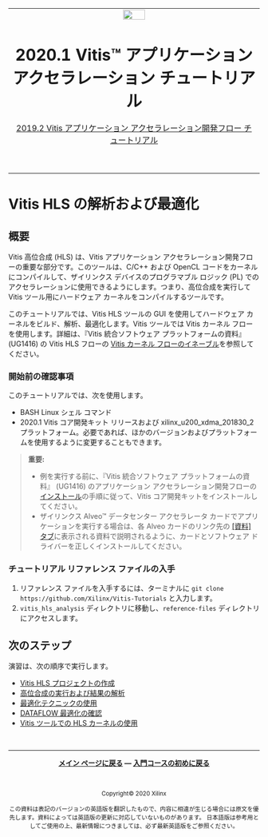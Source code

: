 <table class="sphinxhide">
 <tr>
   <td align="center"><img src="https://www.xilinx.com/content/dam/xilinx/imgs/press/media-kits/corporate/xilinx-logo.png" width="30%"/><h1>2020.1 Vitis™ アプリケーション アクセラレーション チュートリアル</h1><a href="https://github.com/Xilinx/Vitis-Tutorials/branches/all">2019.2 Vitis アプリケーション アクセラレーション開発フロー チュートリアル</a></td>
 </tr>
 <tr>
 <td align="center"><h1></h1>
 </td>
 </tr>
</table>

# Vitis HLS の解析および最適化

## 概要

Vitis 高位合成 (HLS) は、Vitis アプリケーション アクセラレーション開発フローの重要な部分です。このツールは、C/C++ および OpenCL コードをカーネルにコンパイルして、ザイリンクス デバイスのプログラマブル ロジック (PL) でのアクセラレーションに使用できるようにします。つまり、高位合成を実行して Vitis ツール用にハードウェア カーネルをコンパイルするツールです。

このチュートリアルでは、Vitis HLS ツールの GUI を使用してハードウェア カーネルをビルド、解析、最適化します。Vitis ツールでは Vitis カーネル フローを使用します。詳細は、『Vitis 統合ソフトウェア プラットフォームの資料』 (UG1416) の Vitis HLS フローの [Vitis カーネル フローのイネーブル](https://japan.xilinx.com/cgi-bin/docs/rdoc?v=2020.1;t=vitis+doc;d=creatingnewvitishlsproject.html;a=uiy1584905571731)を参照してください。

### 開始前の確認事項

このチュートリアルでは、次を使用します。

* BASH Linux シェル コマンド
* 2020.1 Vitis コア開発キット リリースおよび xilinx\_u200\_xdma\_201830\_2 プラットフォーム。必要であれば、ほかのバージョンおよびプラットフォームを使用するように変更することもできます。

> **重要:**
>
> * 例を実行する前に、『Vitis 統合ソフトウェア プラットフォームの資料』 (UG1416) のアプリケーション アクセラレーション開発フローの[インストール](https://japan.xilinx.com/cgi-bin/docs/rdoc?v=2020.1;t=vitis+doc;d=vhc1571429852245.html)の手順に従って、Vitis コア開発キットをインストールしてください。
> * ザイリンクス Alveo™ データセンター アクセラレータ カードでアプリケーションを実行する場合は、各 Alveo カードのリンク先の [[資料] タブ](https://japan.xilinx.com/products/boards-and-kits/alveo.html)に表示される資料で説明されるように、カードとソフトウェア ドライバーを正しくインストールしてください。

### チュートリアル リファレンス ファイルの入手

1. リファレンス ファイルを入手するには、ターミナルに `git clone https://github.com/Xilinx/Vitis-Tutorials` と入力します。
2. `vitis_hls_analysis` ディレクトリに移動し、`reference-files` ディレクトリにアクセスします。

## 次のステップ

演習は、次の順序で実行します。

* [Vitis HLS プロジェクトの作成](./new_project.md)
* [高位合成の実行および結果の解析](./synth_and_analysis.md)
* [最適化テクニックの使用](./optimization_techniques.md)
* [DATAFLOW 最適化の確認](./dataflow_design.md)
* [Vitis ツールでの HLS カーネルの使用](./using_the_kernel.md)

<!--

1. [Creating the Vitis HLS Project](./new_project.md) - Create the project to specify the source code and testbench.

2. [Running High-Level Synthesis and Analyzing Results](./synth_and_analysis.md) - Simulate and synthesize the design, and analyze the results.

3. [Using Optimization Techniques](./optimization_techniques.md) - Try different optimization techniques to achieve the initiation interval (II)=1.

4. [Reviewing the Dataflow Optimization](./dataflow_design.md) - Add the Dataflow optimization to achieve even better results.

5. [Using the HLS Kernel in the Vitis Tool](./using_the_kernel.md) - Use the Vitis integrated design environment (IDE) to create a new application project with the host and kernel code.

-->
</br><hr/>
<p align="center" class="sphinxhide"><b><a href="./README.md">メイン ページに戻る</a> &mdash; <a href="../../docs/vitis-getting-started/README.md">入門コースの初めに戻る</a></b></p></br><p align="center" class="sphinxhide"><sup>Copyright&copy; 2020 Xilinx</sup></p>

<p align="center"><sup>この資料は表記のバージョンの英語版を翻訳したもので、内容に相違が生じる場合には原文を優先します。資料によっては英語版の更新に対応していないものがあります。
日本語版は参考用としてご使用の上、最新情報につきましては、必ず最新英語版をご参照ください。</sup></p>